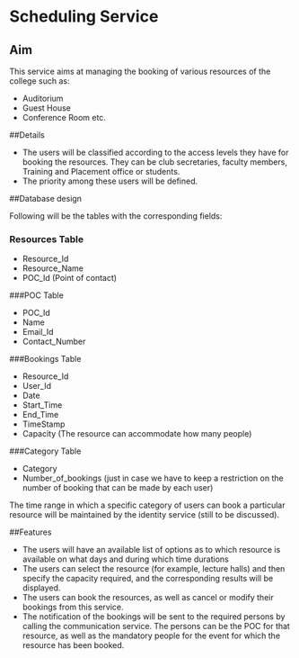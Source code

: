 # Scheduling Service

## Aim
This service aims at managing the booking of various resources of the college such as:
* Auditorium
* Guest House
* Conference Room etc.

##Details

* The users will be classified according to the access levels they have for booking the resources. They can be club secretaries, faculty members, Training and Placement office or students.
* The priority among these users will be defined.

##Database design

Following will be the tables with the corresponding fields:

### Resources Table
* Resource_Id
* Resource_Name
* POC_Id (Point of contact)

###POC Table
* POC_Id
* Name
* Email_Id
* Contact_Number

###Bookings Table
* Resource_Id
* User_Id
* Date
* Start_Time
* End_Time
* TimeStamp
* Capacity (The resource can accommodate how many people)

###Category Table
* Category
* Number_of_bookings (just in case we have to keep a restriction on the number of booking that can be made by each user)

The time range in which a specific category of users can book a particular resource will be maintained by the identity service (still to be discussed).

##Features
* The users will have an available list of options as to which resource is available on what days and during which time durations
* The users can select the resource (for example, lecture halls) and then specify the capacity required, and the corresponding results will be displayed.
* The users can book the resources, as well as cancel or modify their bookings from this service.
* The notification of the bookings will be sent to the required persons by calling the communication service. The persons can be the POC for that resource, as well as the mandatory people for the event for which the resource has been booked.